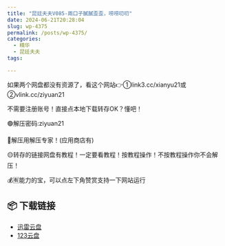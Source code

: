 ```yaml
---
title: "昆廷夫夫V085-兩口子膩膩歪歪，唠唠叨叨"
date: 2024-06-21T20:28:04
slug: wp-4375
permalink: /posts/wp-4375/
categories:
  - 精华
  - 昆廷夫夫
tags:

---
```


如果两个网盘都没有资源了，看这个网站👉①link3.cc/xianyu21或②vlink.cc/ziyuan21

不需要注册账号！直接点本地下载转存OK？懂吧！

🟢解压密码:ziyuan21

🔵解压用解压专家！(应用商店有)

🟡转存的链接网盘有教程！一定要看教程！按教程操作！不按教程操作你不会解压！

💰🈶能力的宝，可以点左下角赞赏支持一下网站运行

## 📦 下载链接
- [迅雷云盘](https://blziyuan21.com/pay-download/4375?key=1c3de57c0d&down_id=0)
- [123云盘](https://blziyuan21.com/pay-download/4375?key=1c3de57c0d&down_id=1)


